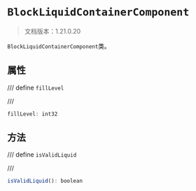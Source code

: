 # `BlockLiquidContainerComponent`

> 文档版本：1.21.0.20

`BlockLiquidContainerComponent`类。

## 属性

/// define
`fillLevel`


///

```js
fillLevel: int32
```


## 方法

/// define
`isValidLiquid`


///

```js
isValidLiquid(): boolean
```

